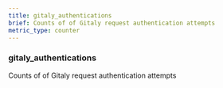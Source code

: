 ```yaml
---
title: gitaly_authentications
brief: Counts of of Gitaly request authentication attempts
metric_type: counter
---
```

### gitaly_authentications

Counts of of Gitaly request authentication attempts